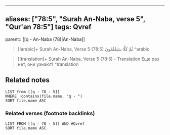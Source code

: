 
---
aliases: ["78:5", "Surah An-Naba, verse 5", "Qur'an 78:5"]
tags: Qvref
---

parent:: [[q - An-Naba (78)|An-Naba]]

> [!arabic]+ Surah An-Naba, Verse 5 (78:5)
> <span class="quran-arabic">ثُمَّ كَلَّا سَيَعْلَمُونَ</span>
^arabic

> [!translation]+ Surah An-Naba, Verse 5 (78:5) - Translation
> Еще раз нет, они узнают!
^translation



## Related notes
```dataview
LIST from [[q - 78 - 5]]
WHERE !contains(file.name, "q - ")
SORT file.name ASC
```

### Related verses (footnote backlinks)
```dataview
LIST FROM [[q - 78 - 5]] AND #Qvref
SORT file.name ASC
```

